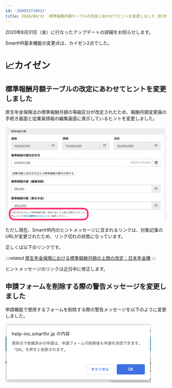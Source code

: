 ```yaml
---
id: '360053734013'
title: 2020/08/31  標準報酬月額テーブルの改定にあわせてヒントを変更しました 他1件
---
```

2020年8月31日（金）に行なったアップデートの詳細をお知らせします。

SmartHR基本機能の変更点は、カイゼン2点でした。

# 📈カイゼン

## 標準報酬月額テーブルの改定にあわせてヒントを変更しました

厚生年金保険法の標準報酬月額の等級区分が改定されたため、報酬月額変更届の手続き画面と従業員情報の編集画面に表示しているヒントを変更しました。

![71e7826a-1f69-44bb-9e03-fd2d2939e6b3-960x569r.png](./71e7826a-1f69-44bb-9e03-fd2d2939e6b3-960x569r.png)

ただし現在、SmartHR内のヒントメッセージに含まれるリンクは、対象記事のURLが変更されたため、リンク切れの状態になっています。

正しくは以下のリンクです。

:::related
[厚生年金保険における標準報酬月額の上限の改定：日本年金機](https://www.nenkin.go.jp/oshirase/taisetu/2020/202009/20200901.html)
:::

ヒントメッセージのリンクは近日中に修正します。

## 申請フォームを削除する際の警告メッセージを変更しました

申請機能で使用するフォームを削除する際の警告メッセージを以下のように変更しました。

![mceclip0.png](./mceclip0.png)
